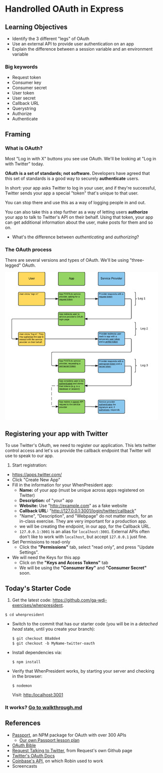 # Handrolled OAuth in Express

## Learning Objectives

- Identify the 3 different "legs" of OAuth
- Use an external API to provide user authentication on an app
- Explain the difference between a session variable and an environment variable

### Big keywords

- Request token
- Consumer key
- Consumer secret
- User token
- User secret
- Callback URL
- Querystring
- Authorize
- Authenticate

## Framing

### What is OAuth?

Most "Log in with X" buttons you see use OAuth. We'll be looking at "Log in with Twitter" today.

**OAuth is a set of standards; not software.** Developers have agreed that this set of standards is a good way to securely **authenticate** users.

In short: your app asks Twitter to log in your user, and if they're successful, Twitter sends your app a special "token" that's unique to that user.

You can stop there and use this as a way of logging people in and out.

You can also take this a step further as a way of letting users **authorize** your app to talk to Twitter's API on their behalf. Using that token, your app can get additional information about the user, make posts for them and so on.

- What's the difference between *authenticating* and *authorizing*?

### The OAuth process

There are several versions and types of OAuth. We'll be using "three-legged" OAuth.

![#](images/oauth.png)

## Registering your app with Twitter

To use Twitter's OAuth, we need to register our application.  This lets twitter control access and let's us provide the callback endpoint that Twitter will use to speak to our app.

1. Start registration:
  - https://apps.twitter.com/
  - Click "Create New App"
- Fill in the information for your WhenPresident app:
  - **Name:** of your app (must be unique across apps registered on Twitter)
  - **Description:** of "your" app
  - **Website:** Use "http://example.com" as a fake website
  - **Callback URL:** "http://127.0.0.1:3001/login/twitter/callback"
  - "Name", "Description", and "Webpage" do not matter much, for an in-class exercise.  They are very important for a production app.
  - we will be creating the endpoint, in our app, for the Callback URL.
  - `127.0.0.1:3001` is an alias for `localhost:3001`. External APIs often don't like to work with `localhost`, but accept `127.0.0.1` just fine.
- Set Permissions to read-only
  - Click the **"Permissions"** tab, select "read only", and press "Update Settings".
- We will need the Keys for this app
  - Click on the **"Keys and Access Tokens"** tab
  - We will be using the **"Consumer Key"** and **"Consumer Secret"** soon.

## Today's Starter Code

1. Get the latest code: https://github.com/ga-wdi-exercises/whenpresident.

  ```
  $ cd whenpresident
  ```
- Switch to the commit that has our starter code (you will be in a *detached head* state, until you create your branch):
  ```
  $ git checkout 88a8de4
  $ git checkout -b MyName-twitter-oauth
  ```
- Install dependencies via:
  ```
  $ npm install
  ```
- Verify that WhenPresident works, by starting your server and checking in the browser:
  ```
  $ nodemon
  ```
  Visit: [http:/localhost:3001](http:/localhost:3001)


### It works? [Go to walkthrough.md](walkthrough.md)

## References

- [Passport](http://passportjs.org/), an NPM package for OAuth with over 300 APIs
  - [Our own Passport lesson plan](https://github.com/ga-wdi-lessons/express-passport)
- [OAuth Bible](http://oauthbible.com/)
- [Request Talking to Twitter](https://github.com/request/request#oauth-signing), from Request's own Github page
- [Twitter's OAuth Docs](https://dev.twitter.com/oauth/overview/introduction)
- [Coinbase's API](https://developers.coinbase.com/docs/wallet/coinbase-connect/integrating), on which Robin used to work
- Screencasts
